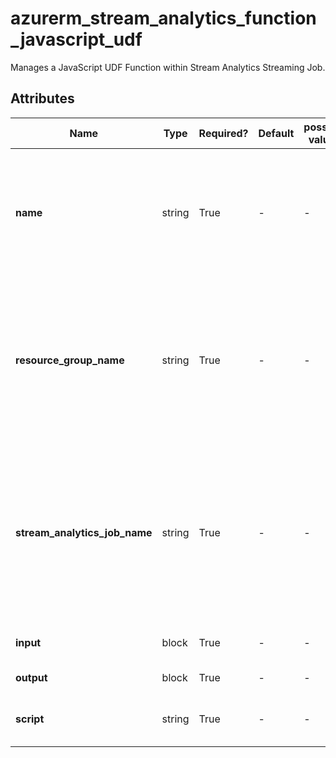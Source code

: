 # azurerm_stream_analytics_function_javascript_udf

Manages a JavaScript UDF Function within Stream Analytics Streaming Job.

## Attributes

| Name | Type | Required? | Default  | possible values | Description |
| ---- | ---- | --------- | -------- | ----------- | ----------- |
| **name** | string | True | -  |  -  | The name of the JavaScript UDF Function. Changing this forces a new resource to be created. | 
| **resource_group_name** | string | True | -  |  -  | The name of the Resource Group where the Stream Analytics Job exists. Changing this forces a new resource to be created. | 
| **stream_analytics_job_name** | string | True | -  |  -  | The name of the Stream Analytics Job where this Function should be created. Changing this forces a new resource to be created. | 
| **input** | block | True | -  |  -  | One or more `input` blocks. | 
| **output** | block | True | -  |  -  | An `output` blocks. | 
| **script** | string | True | -  |  -  | The JavaScript of this UDF Function. | 

